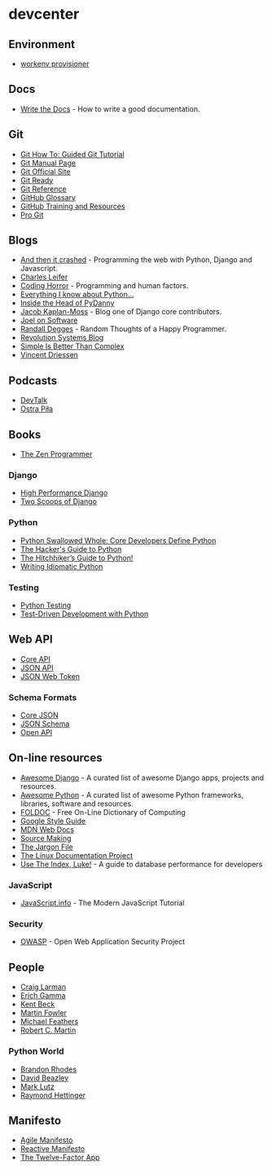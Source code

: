 # devcenter

## Environment

* [workenv provisioner](https://github.com/korzeniewskipl/workenv-provisioner)


## Docs

* [Write the Docs](http://www.writethedocs.org/guide/) - How to write a good documentation.


## Git

* [Git How To: Guided Git Tutorial](https://githowto.com/)
* [Git Manual Page](https://git.github.io/htmldocs/git.html)
* [Git Official Site](http://git-scm.com/)
* [Git Ready](http://gitready.com/)
* [Git Reference](http://gitref.org/)
* [GitHub Glossary](https://help.github.com/articles/github-glossary/)
* [GitHub Training and Resources](https://services.github.com/)
* [Pro Git](https://git-scm.com/book)


## Blogs

* [And then it crashed](http://blog.etianen.com/) - Programming the web with Python, Django and Javascript.
* [Charles Leifer](http://charlesleifer.com/blog/)
* [Coding Horror](http://blog.codinghorror.com/) - Programming and human factors.
* [Everything I know about Python...](http://www.jeffknupp.com/)
* [Inside the Head of PyDanny](http://pydanny.com/)
* [Jacob Kaplan-Moss](http://jacobian.org/writing/) - Blog one of Django core contributors.
* [Joel on Software](https://www.joelonsoftware.com)
* [Randall Degges](http://www.rdegges.com/) - Random Thoughts of a Happy Programmer.
* [Revolution Systems Blog](http://www.revsys.com/blog/)
* [Simple Is Better Than Complex](https://simpleisbetterthancomplex.com/)
* [Vincent Driessen](http://nvie.com/)


## Podcasts

* [DevTalk](http://devtalk.pl/)
* [Ostra Piła](https://ostrapila.pl/)


## Books

* [The Zen Programmer](http://www.zenprogrammer.org/)

### Django

* [High Performance Django](https://highperformancedjango.com/)
* [Two Scoops of Django](https://www.twoscoopspress.com/)

### Python

* [Python Swallowed Whole: Core Developers Define Python](https://www.bookdepository.com/Python-Swallowed-Whole-Steve-Holden/9780137075119)
* [The Hacker's Guide to Python](https://thehackerguidetopython.com/)
* [The Hitchhiker’s Guide to Python!](http://docs.python-guide.org/)
* [Writing Idiomatic Python](http://www.jeffknupp.com/writing-idiomatic-python-ebook/)

### Testing

* [Python Testing](http://pythontesting.net/books/python-testing-ebook/)
* [Test-Driven Development with Python](http://www.obeythetestinggoat.com/)


## Web API

* [Core API](http://www.coreapi.org/)
* [JSON API](http://jsonapi.org/)
* [JSON Web Token](https://jwt.io/)

### Schema Formats

* [Core JSON](http://www.coreapi.org/specification/encoding/#core-json)
* [JSON Schema](http://json-schema.org/)
* [Open API](https://www.openapis.org/)


## On-line resources

* [Awesome Django](http://awesome-django.com/) - A curated list of awesome Django apps, projects and resources.
* [Awesome Python](https://awesome-python.com/) - A curated list of awesome Python frameworks, libraries, software and resources.
* [FOLDOC](http://foldoc.org/) - Free On-Line Dictionary of Computing
* [Google Style Guide](https://code.google.com/p/google-styleguide/)
* [MDN Web Docs](https://developer.mozilla.org/en-US/)
* [Source Making](https://sourcemaking.com/)
* [The Jargon File](http://www.catb.org/~esr/jargon/)
* [The Linux Documentation Project](http://www.tldp.org/)
* [Use The Index, Luke!](http://use-the-index-luke.com/) - A guide to database performance for developers

### JavaScript

* [JavaScript.info](http://javascript.info/) - The Modern JavaScript Tutorial

### Security

* [OWASP](https://www.owasp.org/) - Open Web Application Security Project


## People

* [Craig Larman](http://www.craiglarman.com)
* [Erich Gamma](https://twitter.com/erichgamma)
* [Kent Beck](https://twitter.com/kentbeck)
* [Martin Fowler](http://martinfowler.com/)
* [Michael Feathers](https://michaelfeathers.silvrback.com/)
* [Robert C. Martin](http://blog.8thlight.com/uncle-bob/archive.html)

### Python World

* [Brandon Rhodes](http://rhodesmill.org/brandon/)
* [David Beazley](http://www.dabeaz.com/)
* [Mark Lutz](http://learning-python.com/)
* [Raymond Hettinger](http://pyvideo.org/speaker/raymond-hettinger.html)


## Manifesto

* [Agile Manifesto](http://agilemanifesto.org/)
* [Reactive Manifesto](http://www.reactivemanifesto.org/)
* [The Twelve-Factor App](https://12factor.net/)

